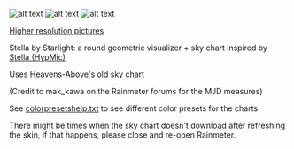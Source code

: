 ![alt text](https://i.imgur.com/YHxC0rf.png) ![alt text](https://i.imgur.com/zuj5Z60.png) ![alt text](https://i.imgur.com/4DpUMQf.png)

[Higher resolution pictures](https://imgur.com/a/1syPLbw)

Stella by Starlight: a round geometric visualizer + sky chart inspired by [Stella (HypMic)](https://www.youtube.com/watch?v=CYZfhj-LDRk)

Uses [Heavens-Above's old sky chart](https://heavens-above.com/SkyChart.aspx?)

(Credit to mak_kawa on the Rainmeter forums for the MJD measures)

See [colorpresetshelp.txt](https://github.com/Halloyo/StellaVisualizer/blob/master/colorpresetshelp.txt) to see different color presets for the charts.

There might be times when the sky chart doesn't download after refreshing the skin, if that happens, please close and re-open Rainmeter.
